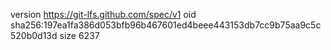 version https://git-lfs.github.com/spec/v1
oid sha256:197ea1fa386d053bfb96b467601ed4beee443153db7cc9b75aa9c5c520b0d13d
size 6237
